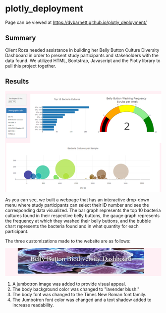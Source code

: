# plotly_deployment

Page can be viewed at https://dvbarnett.github.io/plotly_deployment/

## Summary

Client Roza needed assistance in building her Belly Button Culture Diversity Dashboard in order to present study participants and stakeholders with the data found. We utilized HTML, Bootstrap, Javascript and the Plotly library to pull this project together.

## Results

![Webpage](Resources/pagesnapshot.png)

As you can see, we built a webpage that has an interactive drop-down menu where study participants can select their ID number and see the corresponding data visualized. The bar graph represents the top 10 bacteria cultures found in their respective belly buttons, the gauge graph represents the frequency at which they washed their belly buttons, and the bubble chart represents the bacteria found and in what quantity for each participant.

The three customizations made to the website are as follows:

![Changes](Resources/changes.png)

1) A jumbotron image was added to provide visual appeal.
2) The body background color was changed to "lavender blush."
3) The body font was changed to the Times New Roman font family.
4) The Jumbotron font color was changed and a text shadow added to increase readability.
